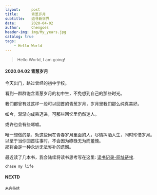 ```yaml
---
layout:     post
title:      青葱岁月
subtitle:   追寻新世界
date:       2020-04-02
author:     Chengoes
header-img: img/My_years.jpg
catalog: true
tags:
    - Hello World
---
```


>Hello World, I am going!


#### 2020.04.02   青葱岁月
  
  今天出门，路过曾经的初中学校。       

  看到一群群饱含青葱岁月的初中生，不免想到自己的那些时光。       

  我们都曾有过这样一段可以回首的青葱岁月，岁月里我们那么纯真美好。        

  如今，渐渐向成熟迈进，可那些回忆里仍然迷人。          

  或许也会有些唏嘘。      

  唯一想做的是，劝这些尚在青春岁月里面的人，尽情挥洒人生，同时珍惜岁月。        
  以至于当你回首往事时，不会因为碌碌无为而羞愧。        
  那将会是一种永远无法弥补的遗憾。                

  最近读了几本书，我会陆续将读书思考写在这里: [读书记录-网址链接](http://www.allchipdata.com/archives/category/diary ).          
  
    
	chase my life

   



#### NEXTD
	未完待续
	
